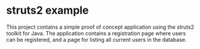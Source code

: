 # struts2 example
This project contains a simple proof of concept application using the struts2 toolkit for Java. The application contains a registration page where users can be registered, and a page for listing all current users in the database.
